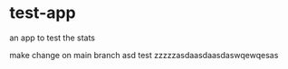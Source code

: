 # test-app
an app to test the stats

make change on main branch
asd
test
zzzzzasdaasdaasdaswqewqesas
